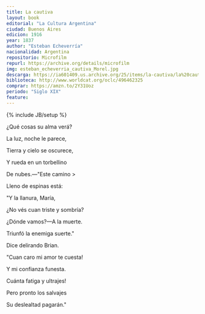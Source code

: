 ```yaml
---
title: La cautiva
layout: book
editorial: "La Cultura Argentina"
ciudad: Buenos Aires
edicion: 1916
year: 1837
author: "Esteban Echeverría"
nacionalidad: Argentina
repositorio: Microfilm
repurl: https://archive.org/details/microfilm
img: esteban_echeverria_cautiva_Morel.jpg
descarga: https://ia601409.us.archive.org/25/items/la-cautiva/la%20cautiva.pdf
biblioteca: http://www.worldcat.org/oclc/496462325
comprar: https://amzn.to/2Y31Uoz
periodo: "Siglo XIX"
feature: 
---
```

{% include JB/setup %}

¿Qué cosas su alma verá?
	
La luz, noche le parece,
	
Tierra y cielo se oscurece,
	
Y rueda en un torbellino
	
De nubes.—"Este camino >
	
Lleno de espinas está:
	
"Y la llanura, María,
	
¿No vés cuan triste y sombría?
	
¿Dónde vamos?—A la muerte.
	
Triunfó la enemiga suerte."
	
Dice delirando Brian.
	
"Cuan caro mi amor te cuesta!
	
Y mi confianza funesta.
	
Cuánta fatiga y ultrajes!
	
Pero pronto los salvajes
	
Su deslealtad pagarán."
